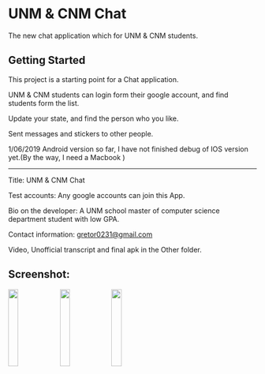 # UNM & CNM Chat

The new chat application which for UNM & CNM students.

## Getting Started

This project is a starting point for a Chat application.

UNM & CNM students can login form their google account, and find students form the list.

Update your state, and find the person who you like.

Sent messages and stickers to other people.


1/06/2019 Android version so far, I have not finished debug of IOS version yet.(By the way, I need a Macbook )


*****************************************************************************************

Title: UNM & CNM Chat

Test accounts: Any google accounts can join this App.

Bio on the developer: A UNM school master of computer science department student with low GPA.

Contact information: gretor0231@gmail.com

Video, Unofficial transcript and final apk in the Other folder.

## Screenshot:

<img src="https://github.com/gretor0231/UNM-mobile-app/tree/master/Others/login.png" height="20%" width="20%">
<img src="https://github.com/gretor0231/UNM-mobile-app/tree/master/Others/list.png" height="20%" width="20%">
<img src="https://github.com/gretor0231/UNM-mobile-app/tree/master/Others/messages.png" height="20%" width="20%">
